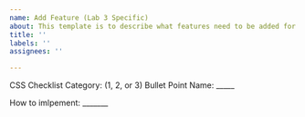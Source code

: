 ```yaml
---
name: Add Feature (Lab 3 Specific)
about: This template is to describe what features need to be added for Lab 3
title: ''
labels: ''
assignees: ''

---
```


CSS Checklist Category: (1, 2, or 3)
Bullet Point Name: _____

How to imlpement: _______
